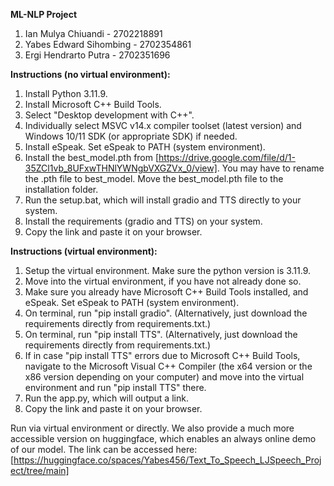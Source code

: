 **ML-NLP Project**
1. Ian Mulya Chiuandi - 2702218891
2. Yabes Edward Sihombing - 2702354861
3. Ergi Hendrarto Putra - 2702351696

**Instructions (no virtual environment):**
1. Install Python 3.11.9.
2. Install Microsoft C++ Build Tools.
3. Select "Desktop development with C++".
4. Individually select MSVC v14.x compiler toolset (latest version) and Windows 10/11 SDK (or appropriate SDK) if needed.
5. Install eSpeak. Set eSpeak to PATH (system environment).
6. Install the best_model.pth from [https://drive.google.com/file/d/1-35ZCl1vb_8UFxwTHNlYWNgbVXGZVx_0/view]. You may have to rename the .pth file to best_model. Move the best_model.pth file to the installation folder.
7. Run the setup.bat, which will install gradio and TTS directly to your system.
8. Install the requirements (gradio and TTS) on your system.
9. Copy the link and paste it on your browser.

**Instructions (virtual environment):**
1. Setup the virtual environment. Make sure the python version is 3.11.9.
2. Move into the virtual environment, if you have not already done so.
3. Make sure you already have Microsoft C++ Build Tools installed, and eSpeak. Set eSpeak to PATH (system environment).
4. On terminal, run "pip install gradio". (Alternatively, just download the requirements directly from requirements.txt.)
5. On terminal, run "pip install TTS". (Alternatively, just download the requirements directly from requirements.txt.)
6. If in case "pip install TTS" errors due to Microsoft C++ Build Tools, navigate to the Microsoft Visual C++ Compiler (the x64 version or the x86 version depending on your computer) and move into the virtual environment and run "pip install TTS" there.
7. Run the app.py, which will output a link.
8. Copy the link and paste it on your browser.

Run via virtual environment or directly.
We also provide a much more accessible version on huggingface, which enables an always online demo of our model. The link can be accessed here: 
[https://huggingface.co/spaces/Yabes456/Text_To_Speech_LJSpeech_Project/tree/main]
